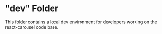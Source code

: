 # "dev" Folder
This folder contains a local dev environment for developers working on the react-carousel code base. 
